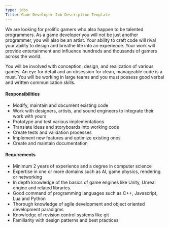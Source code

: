 ```yaml
---
type: jobs
Title: Game Developer Job Description Template
---
```


We are looking for prolific gamers who also happen to be talented programmers. As a game developer you will not be just another programmer, you will also be an artist. Your ability to craft code will rival your ability to design and breathe life into an experience. Your work will provide entertainment and influence hundreds and thousands of gamers across the world.

You will be involved with conception, design, and realization of various games. An eye for detail and an obsession for clean, manageable code is a must. You will be working in large teams and you must possess good verbal and written communication skills.

#### Responsibilities
 * Modify, maintain and document existing code
 * Work with designers, artists, and sound engineers to integrate their work with yours
 * Prototype and test various implementations
 * Translate ideas and storyboards into working code
 * Create tests and validation processes
 * Implement new features and optimize existing ones
 * Create and maintain documentation

#### Requirements
 * Minimum 2 years of experience and a degree in computer science
 * Expertise in one or more domains such as AI, game physics, rendering or networking
 * In depth knowledge of the basics of game engines like Unity, Unreal engine and related libraries.
 * Good command of programming languages such as C++, Javascript, Lua and Python
 * Thorough knowledge of agile development and object oriented development paradigms
 * Knowledge of revision control systems like git
 * Familiarity with design patterns and best practices